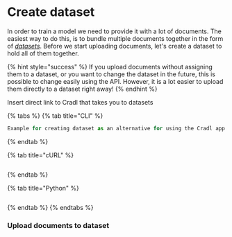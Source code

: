 # Create dataset

In order to train a model we need to provide it with a lot of documents. The easiest way to do this, is to bundle multiple documents together in the form of [_datasets_](../concepts/datasets.md). Before we start uploading documents, let's create a dataset to hold all of them together.

{% hint style="success" %}
If you upload documents without assigning them to a dataset, or you want to change the dataset in the future, this is possible to change easily using the API. However, it is a lot easier to upload them directly to a dataset right away!
{% endhint %}

Insert direct link to Cradl that takes you to datasets

{% tabs %}
{% tab title="CLI" %}
```python
Example for creating dataset as an alternative for using the Cradl app
```
{% endtab %}

{% tab title="cURL" %}
```

```
{% endtab %}

{% tab title="Python" %}
```

```
{% endtab %}
{% endtabs %}

### Upload documents to dataset



